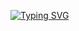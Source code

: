 [![Typing SVG](https://readme-typing-svg.demolab.com?font=Fira+Code&weight=900&size=22&duration=4998&pause=1000&vCenter=true&random=false&width=435&lines=Hello;I+am+a+programmer+and+I+make+usless+stuff)](https://git.io/typing-svg)
